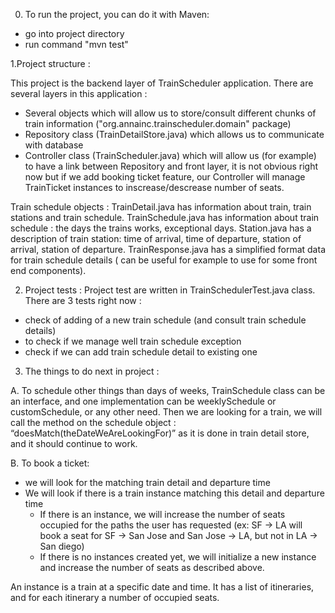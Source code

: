 0. To run the project, you can do it with Maven:
- go into project directory
- run command "mvn test"

1.Project structure :

This project is the backend layer of TrainScheduler application.
There are several layers in this application :
  - Several objects which will allow us to store/consult different chunks of train information ("org.annainc.trainscheduler.domain" package)
  - Repository class (TrainDetailStore.java) which allows us to communicate with database
  - Controller class (TrainScheduler.java) which will allow us (for example) to have a link between Repository and front layer, it is not obvious right now but if we add booking ticket feature, our Controller will manage TrainTicket instances to inscrease/descrease number of seats.

Train schedule objects :
TrainDetail.java has information about train, train stations and train schedule.
TrainSchedule.java has information about train schedule : the days the trains works, exceptional days.
Station.java has a description of train station: time of arrival, time of departure, station of arrival, station of departure.
TrainResponse.java has a simplified format data for train schedule details ( can be useful for example to use for some front end components).

2. Project tests :
Project test are written in TrainSchedulerTest.java class.
There are 3 tests right now :
- check of adding of a new train schedule (and consult train schedule details)
- to check if we manage well train schedule exception
- check if we can add train schedule detail to existing one

3. The things to do next in project :

A.
To schedule other things than days of weeks, TrainSchedule class can be an interface,
and one implementation can be weeklySchedule or customSchedule, or any other need.
Then we are looking for a train, we will call the method on the schedule object : “doesMatch(theDateWeAreLookingFor)”
as it is done in train detail store, and it should continue to work.

B.
To book a ticket:
- we will look for the matching train detail and departure time
- We will look if there is a train instance matching this detail and departure time
    - If there is an instance, we will increase the number of seats occupied for the paths the user has
    requested (ex: SF -> LA will book a seat for SF -> San Jose and San Jose -> LA, but not in LA -> San diego)
	- If there is no instances created yet, we will initialize a new instance and increase the number of seats as described above.

An instance is a train at a specific date and time. It has a list of itineraries, and for each itinerary a number of occupied seats.

